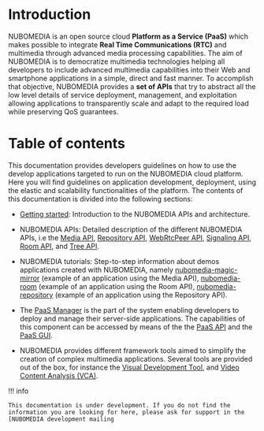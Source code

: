 # Introduction

NUBOMEDIA is an open source cloud **Platform as a Service (PaaS)** which makes
possible to integrate **Real Time Communications (RTC)** and multimedia through
advanced media processing capabilities. The aim of NUBOMEDIA is to democratize
multimedia technologies helping all developers to include advanced multimedia
capabilities into their Web and smartphone applications in a simple, direct and
fast manner. To accomplish that objective, NUBOMEDIA provides a **set of APIs**
that try to abstract all the low level details of service deployment,
management, and exploitation allowing applications to transparently scale and
adapt to the required load while preserving QoS guarantees.

# Table of contents

This documentation provides developers guidelines on how to use the develop
applications targeted to run on the NUBOMEDIA cloud platform. Here you will
find guidelines on application development, deployment, using the elastic and
scalability functionalities of the platform. The contents of this documentation
is divided into the following sections:

- [Getting started](./getting-started.md): Introduction to the NUBOMEDIA APIs
  and architecture.

- NUBOMEDIA APIs: Detailed description of the different NUBOMEDIA APIs, i.e
  the [Media API](./api/media.md), [Repository API](./api/repository.md),
  [WebRtcPeer API](./api/webrtcpeer.md), [Signaling API](./api/signaling.md),
  [Room API](./api/room.md), and [Tree API](./api/tree.md).

- NUBOMEDIA tutorials: Step-to-step information about demos applications
  created with NUBOMEDIA, namely
  [nubomedia-magic-mirror](./tutorial/nubomedia-magic-mirror.md) (example of an
  application using the Media API),
  [nubomedia-room](./tutorial/nubomedia-room.md) (example of an application
  using the Room API),
  [nubomedia-repository](./tutorial/nubomedia-repository.md) (example of an
  application using the Repository API).

- The [PaaS Manager](./paas/paas-introduction.md) is the part of the system
  enabling developers to deploy and manage their server-side applications. The
  capabilities of this component can be accessed by means of the the [PaaS
  API](./paas/paas-api.md) and the [PaaS GUI](./paas/paas-api.md).

- NUBOMEDIA provides different framework tools aimed to simplify the creation
  of complex multimedia applications. Several tools are provided out of the
  box, for instance the [Visual Development
  Tool](./tools/visual-development-tools.md), and [Video Content Analysis
  (VCA)](./tools/video-content-analysis.md).

!!! info

    This documentation is under development. If you do not find the
    information you are looking for here, please ask for support in the
    [NUBOMEDIA development mailing
